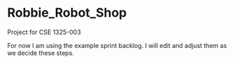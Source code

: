 # Robbie_Robot_Shop
Project for CSE 1325-003

For now I am using the example sprint backlog. I will edit and adjust them as we decide these steps.
